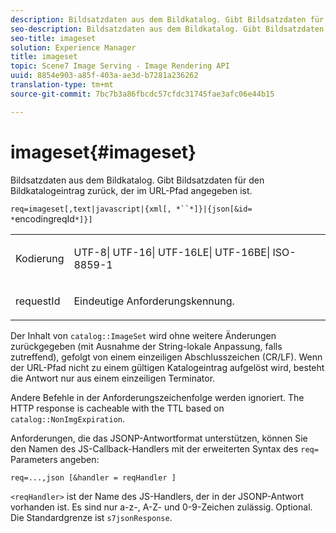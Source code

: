 ```yaml
---
description: Bildsatzdaten aus dem Bildkatalog. Gibt Bildsatzdaten für den Bildkatalogeintrag zurück, der im URL-Pfad angegeben ist.
seo-description: Bildsatzdaten aus dem Bildkatalog. Gibt Bildsatzdaten für den Bildkatalogeintrag zurück, der im URL-Pfad angegeben ist.
seo-title: imageset
solution: Experience Manager
title: imageset
topic: Scene7 Image Serving - Image Rendering API
uuid: 8854e903-a85f-403a-ae3d-b7281a236262
translation-type: tm+mt
source-git-commit: 7bc7b3a86fbcdc57cfdc31745fae3afc06e44b15

---
```



# imageset{#imageset}

Bildsatzdaten aus dem Bildkatalog. Gibt Bildsatzdaten für den Bildkatalogeintrag zurück, der im URL-Pfad angegeben ist.

`req=imageset[,text|javascript|{xml[, *``*]}|{json[&id= *`encodingreqId`*]}]`

<table id="simpletable_86FF9E59B11D4C408F0D932D46CC2F8E"> 
 <tr class="strow"> 
  <td class="stentry"> <p><span class="codeph"><span class="varname"> Kodierung</span></span> </p> </td> 
  <td class="stentry"> <p><span class="codeph"> UTF-8| UTF-16| UTF-16LE| UTF-16BE| ISO-8859-1</span> </p></td> 
 </tr> 
 <tr class="strow"> 
  <td class="stentry"> <p><span class="codeph"><span class="varname"> requestId</span></span> </p></td> 
  <td class="stentry"> <p>Eindeutige Anforderungskennung. </p></td> 
 </tr> 
</table>

Der Inhalt von `catalog::ImageSet` wird ohne weitere Änderungen zurückgegeben (mit Ausnahme der String-lokale Anpassung, falls zutreffend), gefolgt von einem einzeiligen Abschlusszeichen (CR/LF). Wenn der URL-Pfad nicht zu einem gültigen Katalogeintrag aufgelöst wird, besteht die Antwort nur aus einem einzeiligen Terminator.

Andere Befehle in der Anforderungszeichenfolge werden ignoriert. The HTTP response is cacheable with the TTL based on `catalog::NonImgExpiration`.

Anforderungen, die das JSONP-Antwortformat unterstützen, können Sie den Namen des JS-Callback-Handlers mit der erweiterten Syntax des `req=` Parameters angeben:

`req=...,json [&handler = reqHandler ]`

`<reqHandler>` ist der Name des JS-Handlers, der in der JSONP-Antwort vorhanden ist. Es sind nur a-z-, A-Z- und 0-9-Zeichen zulässig. Optional. Die Standardgrenze ist `s7jsonResponse`.
